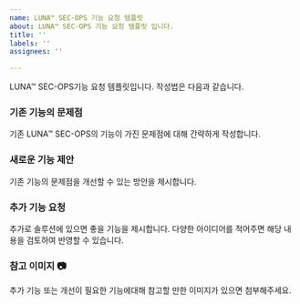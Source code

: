 ```yaml
---
name: LUNA™ SEC-OPS 기능 요청 템플릿
about: LUNA™ SEC-OPS 기능 요청 템플릿 입니다.
title: ''
labels: ''
assignees: ''

---
```


LUNA™ SEC-OPS기능 요청 템플릿입니다. 작성법은 다음과 같습니다.

### 기존 기능의 문제점
기존 LUNA™ SEC-OPS의 기능이 가진 문제점에 대해 간략하게 작성합니다.

### 새로운 기능 제안
기존 기능의 문제점을 개선할 수 있는 방안을 제시합니다.

### 추가 기능 요청
추가로 솔루션에 있으면 좋을 기능을 제시합니다. 다양한 아이디어를 적어주면 해당 내용을
검토하여 반영할 수 있습니다.

### 참고 이미지 :camera:
추가 기능 또는 개선이 필요한 기능에대해 참고할 만한 이미지가 있으면 첨부해주세요.
